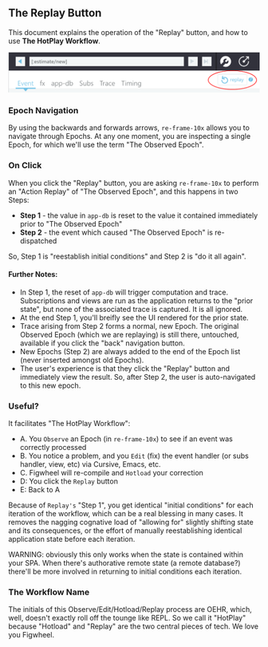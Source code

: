 ## The Replay Button

This document explains the operation of the "Replay" button, and how to use **The HotPlay Workflow**.

![Estim8 demo](/docs/images/replay-button.png)

### Epoch Navigation 

By using the backwards and forwards arrows, `re-frame-10x` allows you to navigate through Epochs.
At any one moment, you are inspecting a single Epoch, for which we'll use the term "The Observed Epoch".

### On Click

When you click the "Replay" button, you are asking `re-frame-10x` to perform
an "Action Replay" of "The Observed Epoch", and this happens in two Steps: 
 - **Step 1** - the value in `app-db` is reset to the value it contained immediately prior to "The Observed Epoch"
 - **Step 2** - the event which caused "The Observed Epoch" is re-dispatched
 
So, Step 1 is "reestablish initial conditions" and Step 2 is "do it all again".

#### Further Notes:
  - In Step 1, the reset of `app-db` will trigger computation and trace.
    Subscriptions and views are run as the application returns to the "prior state", 
    but none of the associated trace is captured. It is all ignored.
  - At the end  Step 1, you'll breifly see the UI rendered for the prior state.
  - Trace arising from Step 2 forms a normal, new Epoch. The original Observed Epoch (which we are replaying) 
    is still there, untouched, available if you click the "back" navigation button. 
  - New Epochs (Step 2) are always added to the end of the Epoch list (never inserted amongst old Epochs). 
  - The user's experience is that they click the "Replay" button 
    and immediately view the result. So, after Step 2, the user is auto-navigated to this new epoch.

### Useful? 

It facilitates "The HotPlay Workflow": 
  - A. You `Observe` an Epoch (in `re-frame-10x`) to see if an event was correctly processed 
  - B. You notice a problem, and you `Edit` (fix) the event handler (or subs handler, view, etc) via Cursive, Emacs, etc.
  - C. Figwheel will re-compile and `Hotload` your correction
  - D: You click the `Replay` button
  - E: Back to A

Because of `Replay's` "Step 1", you get identical "initial conditions" for
each iteration of the workflow, which can be a real blessing in many cases. It removes the nagging 
cognative load of "allowing for" slightly shifting state and its consequences, or
the effort of manually reestablishing identical application state before each iteration.

WARNING: obviously this only works when the state is contained within your SPA. When 
there's authorative remote state (a remote database?) there'll be more involved in 
returning to initial conditions each iteration.

### The Workflow Name

The initials of this Observe/Edit/Hotload/Replay process are OEHR, which, well, doesn't exactly roll off the tounge like REPL.
So we call it "HotPlay" because "Hotload" and "Replay" are the two central pieces of tech. We love you Figwheel.

